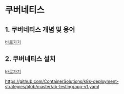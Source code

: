 # 쿠버네티스
## 1. 쿠버네티스 개념 및 용어
[바로가기](./kubernetes.md)
## 2. 쿠버네티스 설치
[바로가기](./kubernetes-install.md)

https://github.com/ContainerSolutions/k8s-deployment-strategies/blob/master/ab-testing/app-v1.yaml
